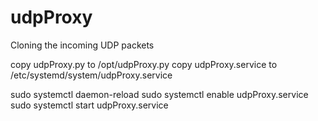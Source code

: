 # udpProxy
Cloning the incoming UDP packets

copy udpProxy.py to /opt/udpProxy.py
copy udpProxy.service to /etc/systemd/system/udpProxy.service

sudo systemctl daemon-reload
sudo systemctl enable udpProxy.service
sudo systemctl start udpProxy.service
